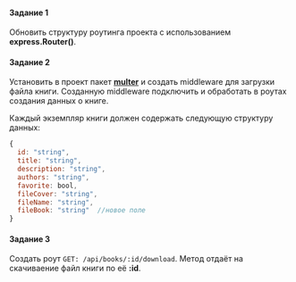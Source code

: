 #### Задание 1
Обновить структуру роутинга проекта с использованием **express.Router()**.


#### Задание 2
Установить в проект пакет [**multer**](https://github.com/expressjs/multer/blob/master/doc/README-ru.md)
и создать middleware для загрузки файла книги.
Созданную middleware подключить и обработать в роутах создания данных о книге.

Каждый экземпляр книги должен содержать следующую структуру данных:
```javascript
{
  id: "string",
  title: "string",
  description: "string",
  authors: "string",
  favorite: bool,
  fileCover: "string",
  fileName: "string",
  fileBook: "string"  //новое поле
}
```

#### Задание 3
Создать роут `GET: /api/books/:id/download`.
Метод отдаёт на скачиваение файл книги по её **:id**.